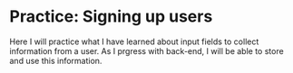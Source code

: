 # Practice: Signing up users

Here I will practice what I have learned about input fields to collect information from a user. As I prgress with back-end, I will be able to store and use this information.
